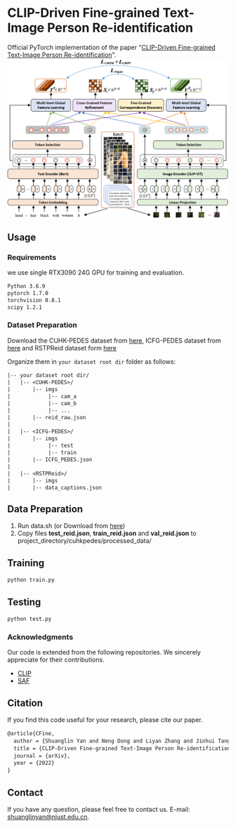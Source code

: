# CLIP-Driven Fine-grained Text-Image Person Re-identification
Official PyTorch implementation of the paper "[CLIP-Driven Fine-grained Text-Image Person Re-identification](https://arxiv.org/pdf/2210.10276.pdf)".
![](images/CFine.png)

## Usage
### Requirements
we use single RTX3090 24G GPU for training and evaluation. 
```
Python 3.6.9
pytorch 1.7.0
torchvision 0.8.1
scipy 1.2.1
```

### Dataset Preparation
Download the CUHK-PEDES dataset from [here](https://github.com/ShuangLI59/Person-Search-with-Natural-Language-Description), ICFG-PEDES dataset from [here](https://github.com/zifyloo/SSAN) and RSTPReid dataset form [here](https://github.com/NjtechCVLab/RSTPReid-Dataset)

Organize them in `your dataset root dir` folder as follows:
```
|-- your dataset root dir/
|   |-- <CUHK-PEDES>/
|       |-- imgs
|            |-- cam_a
|            |-- cam_b
|            |-- ...
|       |-- reid_raw.json
|
|   |-- <ICFG-PEDES>/
|       |-- imgs
|            |-- test
|            |-- train 
|       |-- ICFG_PEDES.json
|
|   |-- <RSTPReid>/
|       |-- imgs
|       |-- data_captions.json
```

## Data Preparation
1. Run data.sh (or Download from [here](https://pan.baidu.com/s/1BVWznx_fDdiu_d-DTwbjNw?pwd=k8lr))
2. Copy files **test_reid.json**, **train_reid.json** and **val_reid.json** to project_directory/cuhkpedes/processed_data/


## Training

```python
python train.py 
```

## Testing

```python
python test.py
```

### Acknowledgments

Our code is extended from the following repositories. We sincerely appreciate for their contributions.

* [CLIP](https://github.com/openai/CLIP)
* [SAF](https://github.com/reallsp/SAF)

## Citation
If you find this code useful for your research, please cite our paper.

```tex
@article{CFine,
  author = {Shuanglin Yan and Neng Dong and Liyan Zhang and Jinhui Tang},
  title = {CLIP-Driven Fine-grained Text-Image Person Re-identification},
  journal = {arXiv},
  year = {2022}
}
```

## Contact
If you have any question, please feel free to contact us. E-mail: [shuanglinyan@njust.edu.cn](mailto:shuanglinyan@njust.edu.cn).
